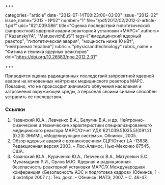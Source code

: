 +++

categories="article"
date="2012-07-14T00:23:00+03:00"
issue="2012-02"
issue_name="2012 - №02"
number="1"
file="/pdf/2012/02/2012-2-article-1.pdf"
udc="621.039.586"
title="Оценка последствий гипотетической (запроектной) ядерной аварии реакторной установки «МАРС»"
authors=["KazanskyYA", "MatusevichEuS"]
tags=["ямедицинский ядерный реактор", "гипотетическая авария", "мощность ниже 10 кВт", "нейтронная терапия"]
rubric = "physicsandtechnology"
rubric_name = "Физика и техника ядерных реакторов"
doi="https://doi.org/10.26583/npe.2012.2.01"

+++

Приводится оценка радиационных последствий запроектной ядерной аварии на мгновенных нейтронах медицинского реактора МАРС. Показано, что не происходит значимого облучения населения и загрязнения окружающей среды, а персонал своими силами способен устранить ее последствия.

### Ссылки

1. Казанский Ю.А., Левченко В.А., Белугин В.А. и др. Нейтронно-физические и технические характеристики специализированного медицинского реактора МАРС/Отчет УДК 621.039.5(035.5)(091.2)(0.23) ЭНИМЦ «Моделирующие системы». Обнинск, 2005.
2. Обзор ядерных аварий с возникновением СЦР/Отчет LA -13638. Редакционная версия 2003. – Лос-Аламос, Нью-Мексико 87545, США.
3. Казанский Ю.А., Кураченко Ю.А., Левченко В.А., Матусевич Е.С., Мухамадиев Р.И., Орлов М.Ю. Ядерная и радиационная безопасность реакторной установки МАРС/X Международная конференция «Безопасность АЭС и подготовка кадров» (Обнинск, 1 – 4 октября 2007 г.): Тез. докл. – Обнинск: ИАТЭ, 2007. – С. 46-47.